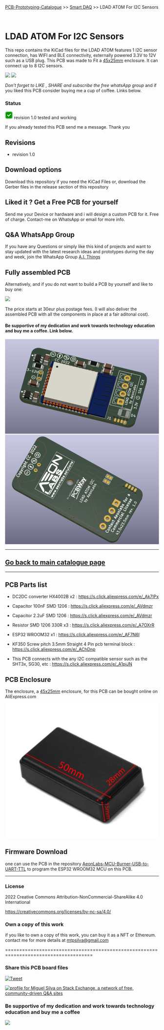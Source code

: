 [PCB-Prototyping-Catalogue](https://github.com/aeonSolutions/PCB-Prototyping-Catalogue)  >>  [Smart DAQ](https://github.com/aeonSolutions/PCB-Prototyping-Catalogue/tree/main/Smart%20DAQ)  >>  LDAD ATOM For I2C Sensors

<br>

# LDAD ATOM For I2C Sensors
This repo contains the KiCad files for the LDAD ATOM features 1 I2C sensor connection, has WIFI and BLE connectivity, externally powered 3.3V to 12V such as a USB plug.
This PCB was made to Fit a [45x25mm](https://s.click.aliexpress.com/e/_A5Elob) enclosure.
It can connect up to 8 I2C sensors.


![](https://views.whatilearened.today/views/github/aeonSolutions/AeonLabs_LDAD_ATOM_For_I2C_Sensors.svg)
![](https://img.shields.io/github/downloads/aeonSolutions/AeonLabs-LDAD-ATOM-For-I2C-Sensors/total?style=for-the-badge)


*Don't forget to LIKE , SHARE and subscribe the free whatsApp group* and if you liked this PCB consider buying me a cup of coffee. Links below.

### Status
![](https://github.com/aeonSolutions/AeonLabs-LDAD-ATOM-For-I2C-Sensors/blob/main/designs/working_green.png)  revision 1.0 tested and working

If you already tested this PCB send me a message. Thank you


## Revisions
- revision 1.0
  
## Download options
Download this repository if you need the KiCad Files or, download the Gerber files in the release section of this repository

## Liked it ? Get a Free PCB for yourself
Send me your Device or hardware and i will design a custom PCB for it. Free of charge. Contact-me on WhatsApp or email for more info. 

## Q&A WhatsApp Group
If you have any Questions or simply  like this kind of projects and want to stay updated with the latest research ideas and prototypes during the day and week, join the WhatsApp Group
[A.I. Things](https://chat.whatsapp.com/FkNC7u83kuy2QRA5sqjBVg)

## Fully assembled PCB
Alternatively, and if you do not want to build a PCB by yourself and like to buy one:

[![](https://github.com/aeonSolutions/PCB-Prototyping-Catalogue/blob/main/tindie_sell.png)](https://www.tindie.com/stores/aeonlabs/)

The price starts at 30eur plus postage fees.
(I will also deliver the assembled PCB with all the components in place at a fair aditonal cost).

#### Be supportive of my dedication and work towards technology education and buy me a coffee. Link below.

![](https://github.com/aeonSolutions/AeonLabs-LDAD-ATOM-For-I2C-Sensors/blob/main/designs/pcb_front.png)
![](https://github.com/aeonSolutions/AeonLabs-LDAD-ATOM-For-I2C-Sensors/blob/main/designs/pcb_back.png)

________________________________________________________________________________________________________________
## [Go back to main catalogue page](https://github.com/aeonSolutions/PCB-Prototyping-Catalogue)
________________________________________________________________________________________________________________

## PCB Parts list
- DC2DC converter HX4002B x2 : https://s.click.aliexpress.com/e/_Ak7IPx
- Capacitor 100nF SMD 1206 : https://s.click.aliexpress.com/e/_AVdmzr
- Capacitor 2.2uF SMD 1206 : https://s.click.aliexpress.com/e/_AVdmzr
- Resistor SMD 1206 330R x3 : https://s.click.aliexpress.com/e/_A7OXrR
- ESP32 WROOM32 x1 : https://s.click.aliexpress.com/e/_AF7N6l
- KF350 Screw pitch 3.5mm Straight 4 Pin pcb terminal block : https://s.click.aliexpress.com/e/_AChDnp

- This PCB connects with the any I2C compatible sensor such as the SHT3x, SG30, etc :  https://s.click.aliexpress.com/e/_A1piJN

## PCB Enclosure
The enclosure,  a [45x25mm](https://s.click.aliexpress.com/e/_A5Elob) enclosure, for this PCB can be bought online on AliExpress.com

![](https://github.com/aeonSolutions/AeonLabs-LDAD-ATOM-For-I2C-Sensors/blob/main/designs/enclosure.png)

## Firmware Download 
one can use the PCB in the repository [AeonLabs-MCU-Burner-USB-to-UART-TTL](https://github.com/aeonSolutions/AeonLabs-MCU-Burner-USB-to-UART-TTL) to program the ESP32 WROOM32 MCU on this PCB.

______________________________________________________________________________________________________________________________

### License
2022 Creative Commons Attribution-NonCommercial-ShareAlike 4.0 International

https://creativecommons.org/licenses/by-nc-sa/4.0/

### Own a copy of this work
if you like to own a copy of this work, you can buy it as a NFT or Ethereum. contact me for more details at mtpsilva@gmail.com

=====================================================================================
### Share this PCB board files
[![Tweet](https://img.shields.io/twitter/url/http/shields.io.svg?style=social)](https://twitter.com/intent/tweet?original_referer=https%3A%2F%2Fjitpack.io%2F&ref_src=twsrc%5Etfw&text=Version%201.0%20of%20AeonLabs-LDAD-ATOM-For-I2C-Sensors%20is%20now%20available%20on%20&tw_p=tweetbutton&url=http%3A%2F%2Fgithub.com%2FaeonSolutions%2FAeonLabs-LDAD-ATOM-For-I2C-Sensors)

<a href="https://stackexchange.com/users/18907312/miguel-silva"><img src="https://stackexchange.com/users/flair/18907312.png" width="208" height="58" alt="profile for Miguel Silva on Stack Exchange, a network of free, community-driven Q&amp;A sites" title="profile for Miguel Silva on Stack Exchange, a network of free, community-driven Q&amp;A sites" /></a>

### Be supportive of my dedication and work towards technology education and buy me a coffee

[<img src="https://cdn.buymeacoffee.com/buttons/v2/default-yellow.png" data-canonical-src="https://cdn.buymeacoffee.com/buttons/v2/default-yellow.png" height="70" />](https://www.buymeacoffee.com/migueltomas)


